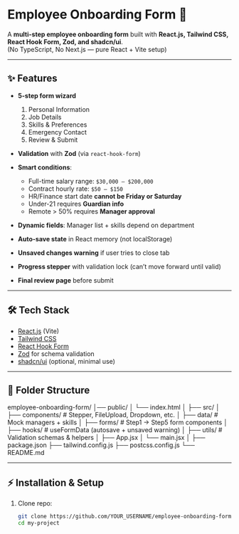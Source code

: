 # Employee Onboarding Form 🚀

A **multi-step employee onboarding form** built with **React.js, Tailwind CSS, React Hook Form, Zod, and shadcn/ui**.  
(No TypeScript, No Next.js — pure React + Vite setup)

---

## ✨ Features

- **5-step form wizard**
  1. Personal Information  
  2. Job Details  
  3. Skills & Preferences  
  4. Emergency Contact  
  5. Review & Submit  

- **Validation** with **Zod** (via `react-hook-form`)  
- **Smart conditions**:
  - Full-time salary range: `$30,000 – $200,000`
  - Contract hourly rate: `$50 – $150`
  - HR/Finance start date **cannot be Friday or Saturday**
  - Under-21 requires **Guardian info**
  - Remote > 50% requires **Manager approval**
- **Dynamic fields**: Manager list + skills depend on department  
- **Auto-save state** in React memory (not localStorage)  
- **Unsaved changes warning** if user tries to close tab  
- **Progress stepper** with validation lock (can’t move forward until valid)  
- **Final review page** before submit  

---

## 🛠 Tech Stack

- [React.js](https://react.dev/) (Vite)  
- [Tailwind CSS](https://tailwindcss.com/)  
- [React Hook Form](https://react-hook-form.com/)  
- [Zod](https://zod.dev/) for schema validation  
- [shadcn/ui](https://ui.shadcn.com/) (optional, minimal use)  

---

## 📂 Folder Structure

employee-onboarding-form/
│── public/
│ └── index.html
│
├── src/
│ ├── components/ # Stepper, FileUpload, Dropdown, etc.
│ ├── data/ # Mock managers + skills
│ ├── forms/ # Step1 → Step5 form components
│ ├── hooks/ # useFormData (autosave + unsaved warning)
│ ├── utils/ # Validation schemas & helpers
│ ├── App.jsx
│ └── main.jsx
│
├── package.json
├── tailwind.config.js
├── postcss.config.js
└── README.md


---

## ⚡️ Installation & Setup

1. Clone repo:
   ```bash
   git clone https://github.com/YOUR_USERNAME/employee-onboarding-form.git
   cd my-project




